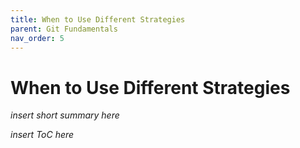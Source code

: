 ```yaml
---
title: When to Use Different Strategies
parent: Git Fundamentals
nav_order: 5
---
```


# When to Use Different Strategies

*insert short summary here*

*insert ToC here*